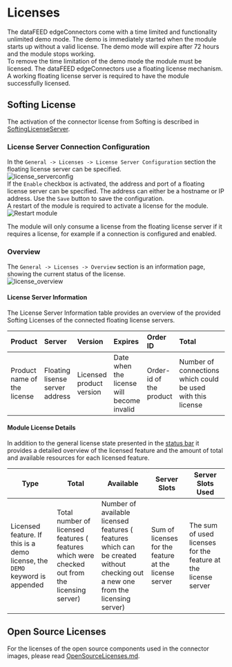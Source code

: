 # Licenses

The dataFEED edgeConnectors come with a time limited and functionality unlimited demo mode. The demo is immediately started when the module starts up without a valid license. The demo mode will expire after 72 hours and the module stops working.  
To remove the time limitation of the demo mode the module must be licensed. The dataFEED edgeConnectors use a floating license mechanism. A working floating license server is required to have the module successfully licensed.  

## Softing License

The activation of the connector license from Softing is described in [SoftingLicenseServer](SoftingLicenseServer/README.md).

### License Server Connection Configuration

In the `General -> Licenses -> License Server Configuration` section the floating license server can be specified.  
![license_serverconfig](../documentation_pics/license_serverconfig.png)  
If the `Enable` checkbox is activated, the address and port of a floating license server can be specified. The address can either be a hostname or IP address. Use the `Save` button to save the configuration.  
A restart of the module is required to activate a license for the module.  
![Restart module](../documentation_pics/restart-application.png)

The module will only consume a license from the floating license server if it requires a license, for example if a connection is configured and enabled.  

### Overview

The `General -> Licenses -> Overview` section is an information page, showing the current status of the license.  
![license_overview](../documentation_pics/license_overview.png)

#### License Server Information

The License Server Information table provides an overview of the provided Softing Licenses of the connected floating license servers.

| Product | Server | Version | Expires | Order ID | Total | Used |
| :------ | :----- | :------ | :------ | :------- | :---- | :--- |
| Product name of the license | Floating lisense server address | Licensed product version | Date when the license will become invalid | Order-id of the product | Number of connections which could be used with this license | Number of connections currently using this license |

#### Module License Details

In addition to the general license state presented in the [status bar](#status) it provides a detailed overview of the licensed feature and the amount of total and available resources for each licensed feature.  

| Type | Total | Available | Server Slots | Server Slots Used |
| --- | --- | --- | -- | -- |
| Licensed feature. If this is a demo license, the `DEMO` keyword is appended | Total number of licensed features ( features which were checked out from the licensing server) | Number of available licensed features ( features which can be created without checking out a new one from the licensing server) | Sum of licenses for the feature at the license server | The sum of used licenses for the feature at the license server |

## Open Source Licenses

For the licenses of the open source components used in the connector images, please read [OpenSourceLicenses.md](OpenSourceLicenses.md).
